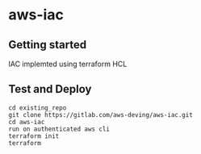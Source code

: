 # aws-iac

## Getting started

IAC implemted using terraform HCL

## Test and Deploy

```
cd existing_repo
git clone https://gitlab.com/aws-deving/aws-iac.git
cd aws-iac
run on authenticated aws cli
terraform init
terraform 
```
